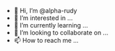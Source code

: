 - 👋 Hi, I’m @alpha-rudy
- 👀 I’m interested in ...
- 🌱 I’m currently learning ...
- 💞️ I’m looking to collaborate on ...
- 📫 How to reach me ...

<!---
alpha-rudy/alpha-rudy is a ✨ special ✨ repository because its `README.md` (this file) appears on your GitHub profile.
You can click the Preview link to take a look at your changes.
--->
